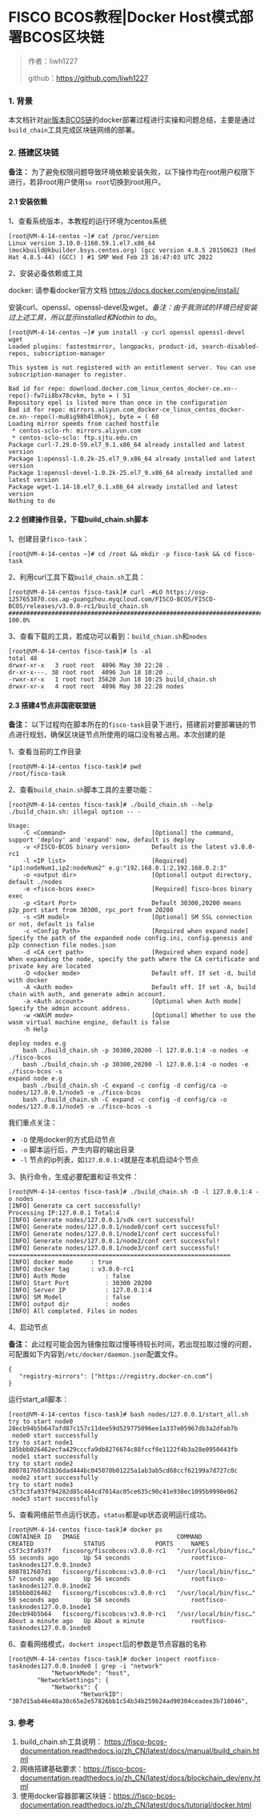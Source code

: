 # FISCO BCOS教程|Docker Host模式部署BCOS区块链

> 作者：liwh1227
>
> github：https://github.com/liwh1227

### 1. 背景

本文档针对[air版本BCOS链](https://fisco-bcos-doc.readthedocs.io/zh_CN/latest/docs/tutorial/air/build_chain.html)的docker部署过程进行实操和问题总结，主要是通过`build_chain`工具完成区块链网络的部署。

### 2. 搭建区块链

**备注：** 为了避免权限问题导致环境依赖安装失败，以下操作均在root用户权限下进行，若非root用户使用`su root`切换到root用户。

#### 2.1 安装依赖

1、查看系统版本，本教程的运行环境为centos系统

```shell
[root@VM-4-14-centos ~]# cat /proc/version
Linux version 3.10.0-1160.59.1.el7.x86_64 (mockbuild@kbuilder.bsys.centos.org) (gcc version 4.8.5 20150623 (Red Hat 4.8.5-44) (GCC) ) #1 SMP Wed Feb 23 16:47:03 UTC 2022
```

2、安装必备依赖或工具

docker:  请参看docker官方文档 https://docs.docker.com/engine/install/

安装curl、openssl、openssl-devel及wget，*备注：由于我测试的环境已经安装过上述工具，所以显示installed和Nothin to do*。

```shell
[root@VM-4-14-centos ~]# yum install -y curl openssl openssl-devel wget
Loaded plugins: fastestmirror, langpacks, product-id, search-disabled-repos, subscription-manager

This system is not registered with an entitlement server. You can use subscription-manager to register.

Bad id for repo: download.docker.com_linux_centos_docker-ce.xn--repo()-fw7ii8bx78cvkm, byte = ( 51
Repository epel is listed more than once in the configuration
Bad id for repo: mirrors.aliyun.com_docker-ce_linux_centos_docker-ce.xn--repo()-mu8ig98h4l0hokj, byte = ( 60
Loading mirror speeds from cached hostfile
 * centos-sclo-rh: mirrors.aliyun.com
 * centos-sclo-sclo: ftp.sjtu.edu.cn
Package curl-7.29.0-59.el7_9.1.x86_64 already installed and latest version
Package 1:openssl-1.0.2k-25.el7_9.x86_64 already installed and latest version
Package 1:openssl-devel-1.0.2k-25.el7_9.x86_64 already installed and latest version
Package wget-1.14-18.el7_6.1.x86_64 already installed and latest version
Nothing to do
```

#### 2.2 创建操作目录，下载build_chain.sh脚本

1、创建目录`fisco-task`：

```shell
[root@VM-4-14-centos ~]# cd /root && mkdir -p fisco-task && cd fisco-task
```

2、利用curl工具下载`build_chain.sh`工具：

```shell
[root@VM-4-14-centos fisco-task]# curl -#LO https://osp-1257653870.cos.ap-guangzhou.myqcloud.com/FISCO-BCOS/FISCO-BCOS/releases/v3.0.0-rc1/build_chain.sh
######################################################################## 100.0%
```

3、查看下载的工具，若成功可以看到：`build_chian.sh`和`nodes`

```shell
[root@VM-4-14-centos fisco-task]# ls -al
total 48
drwxr-xr-x   3 root root  4096 May 30 22:28 .
dr-xr-x---. 38 root root  4096 Jun 18 10:20 ..
-rwxr-xr-x   1 root root 35620 Jun 18 10:25 build_chain.sh
drwxr-xr-x   4 root root  4096 May 30 22:28 nodes
```

#### 2.3 搭建4节点非国密联盟链

**备注：** 以下过程均在脚本所在的`fisco-task`目录下进行，搭建前对要部署链的节点进行规划，确保区块链节点所使用的端口没有被占用。本次创建的是

1、查看当前的工作目录

```shell
[root@VM-4-14-centos fisco-task]# pwd
/root/fisco-task
```

2、查看`build_chain.sh`脚本工具的主要功能：

```shell
[root@VM-4-14-centos fisco-task]# ./build_chain.sh --help
./build_chain.sh: illegal option -- -

Usage:
    -C <Command>                        [Optional] the command, support 'deploy' and 'expand' now, default is deploy
    -v <FISCO-BCOS binary version>      Default is the latest v3.0.0-rc1
    -l <IP list>                        [Required] "ip1:nodeNum1,ip2:nodeNum2" e.g:"192.168.0.1:2,192.168.0.2:3"
    -o <output dir>                     [Optional] output directory, default ./nodes
    -e <fisco-bcos exec>                [Required] fisco-bcos binary exec
    -p <Start Port>                     Default 30300,20200 means p2p_port start from 30300, rpc_port from 20200
    -s <SM model>                       [Optional] SM SSL connection or not, default is false
    -c <Config Path>                    [Required when expand node] Specify the path of the expanded node config.ini, config.genesis and p2p connection file nodes.json
    -d <CA cert path>                   [Required when expand node] When expanding the node, specify the path where the CA certificate and private key are located
    -D <docker mode>                    Default off. If set -d, build with docker
    -A <Auth mode>                      Default off. If set -A, build chain with auth, and generate admin account.
    -a <Auth account>                   [Optional when Auth mode] Specify the admin account address.
    -w <WASM mode>                      [Optional] Whether to use the wasm virtual machine engine, default is false
    -h Help

deploy nodes e.g
    bash ./build_chain.sh -p 30300,20200 -l 127.0.0.1:4 -o nodes -e ./fisco-bcos
    bash ./build_chain.sh -p 30300,20200 -l 127.0.0.1:4 -o nodes -e ./fisco-bcos -s
expand node e.g
    bash ./build_chain.sh -C expand -c config -d config/ca -o nodes/127.0.0.1/node5 -e ./fisco-bcos
    bash ./build_chain.sh -C expand -c config -d config/ca -o nodes/127.0.0.1/node5 -e ./fisco-bcos -s
```

我们重点关注：

- `-D`  使用docker的方式启动节点
- `-o` 脚本运行后，产生内容的输出目录
- `-l` 节点的ip列表，如`127.0.0.1:4`就是在本机启动4个节点

3、执行命令，生成必要配置和证书文件：

```shell
[root@VM-4-14-centos fisco-task]# ./build_chain.sh -D -l 127.0.0.1:4 -o nodes
[INFO] Generate ca cert successfully!
Processing IP:127.0.0.1 Total:4
[INFO] Generate nodes/127.0.0.1/sdk cert successful!
[INFO] Generate nodes/127.0.0.1/node0/conf cert successful!
[INFO] Generate nodes/127.0.0.1/node1/conf cert successful!
[INFO] Generate nodes/127.0.0.1/node2/conf cert successful!
[INFO] Generate nodes/127.0.0.1/node3/conf cert successful!
==============================================================
[INFO] docker mode     : true
[INFO] docker tag      : v3.0.0-rc1
[INFO] Auth Mode           : false
[INFO] Start Port          : 30300 20200
[INFO] Server IP           : 127.0.0.1:4
[INFO] SM Model            : false
[INFO] output dir          : nodes
[INFO] All completed. Files in nodes
```

4、启动节点

**备注：** 此过程可能会因为镜像拉取过慢等待较长时间，若出现拉取过慢的问题，可配置如下内容到`/etc/docker/daemon.json`配置文件。

```shell
{
   "registry-mirrors": ["https://registry.docker-cn.com"]
}
```

运行start_all脚本：

```shell
[root@VM-4-14-centos fisco-task]# bash nodes/127.0.0.1/start_all.sh 
try to start node0
28ecb94b5b647afd87c157c11dee59d529775096ee1a337e05967db3a2dfab7b
 node0 start successfully
try to start node1
185bbb026462ecfa429cccfa9db8276674c88fccf0e1122f4b3a28e0950443fb
 node1 start successfully
try to start node2
8007817607d1b36dad444bc045070b01225a1ab3ab5cd68ccf62199a7d727c0c
 node2 start successfully
try to start node3
c5f3c3fa937f94282d85c464cd7014ac05ce635c90c41e938ec1095b9998e062
 node3 start successfully
```

5、查看网络前节点运行状态，`status`都是up状态说明运行成功。

```shell
[root@VM-4-14-centos fisco-task]# docker ps
CONTAINER ID   IMAGE                           COMMAND                  CREATED              STATUS              PORTS     NAMES
c5f3c3fa937f   fiscoorg/fiscobcos:v3.0.0-rc1   "/usr/local/bin/fisc…"   55 seconds ago       Up 54 seconds                 rootfisco-tasknodes127.0.0.1node3
8007817607d1   fiscoorg/fiscobcos:v3.0.0-rc1   "/usr/local/bin/fisc…"   57 seconds ago       Up 56 seconds                 rootfisco-tasknodes127.0.0.1node2
185bbb026462   fiscoorg/fiscobcos:v3.0.0-rc1   "/usr/local/bin/fisc…"   59 seconds ago       Up 58 seconds                 rootfisco-tasknodes127.0.0.1node1
28ecb94b5b64   fiscoorg/fiscobcos:v3.0.0-rc1   "/usr/local/bin/fisc…"   About a minute ago   Up About a minute             rootfisco-tasknodes127.0.0.1node0
```

6、查看网络模式，`dockert inspect`后的参数是节点容器的名称

```shell
[root@VM-4-14-centos fisco-task]# docker inspect rootfisco-tasknodes127.0.0.1node0 | grep -i "network"
            "NetworkMode": "host",
        "NetworkSettings": {
            "Networks": {
                    "NetworkID": "307d15ab46e48a30c65e2e57826bb1c54b34b259b24ad90304ceadee3b718046",
```

### 3. 参考

1. build_chain.sh工具说明： https://fisco-bcos-documentation.readthedocs.io/zh_CN/latest/docs/manual/build_chain.html
2. 网络搭建基础要求：https://fisco-bcos-documentation.readthedocs.io/zh_CN/latest/docs/blockchain_dev/env.html
3. 使用docker容器部署区块链：https://fisco-bcos-documentation.readthedocs.io/zh_CN/latest/docs/tutorial/docker.html